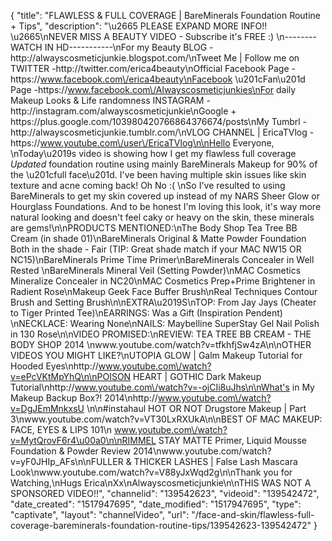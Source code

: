 {
    "title": "FLAWLESS & FULL COVERAGE | BareMinerals Foundation Routine + Tips",
    "description": "\u2665 PLEASE EXPAND MORE INFO!! \u2665\nNEVER MISS A BEAUTY VIDEO - Subscribe it's FREE :) \n--------WATCH IN HD-----------\nFor my Beauty BLOG -http:\/\/alwayscosmeticjunkie.blogspot.com\/\nTweet Me | Follow me on TWITTER -http:\/\/twitter.com\/erica4beauty\nOfficial Facebook Page -https:\/\/www.facebook.com\/erica4beauty\nFacebook \u201cFan\u201d Page -https:\/\/www.facebook.com\/Alwayscosmeticjunkies\nFor daily Makeup Looks & Life randomness INSTAGRAM - http:\/\/instagram.com\/alwayscosmeticjunkie\nGoogle + https:\/\/plus.google.com\/103980420766864376674\/posts\nMy Tumbrl - http:\/\/alwayscosmeticjunkie.tumblr.com\/\nVLOG CHANNEL | EricaTVlog - https:\/\/www.youtube.com\/user\/EricaTVlog\n\nHello Everyone,  \nToday\u2019s video is showing how I get my flawless full coverage *Updated* foundation routine using mainly BareMinerals Makeup for 90% of the \u201cfull face\u201d. I've been having multiple skin issues like skin texture and acne coming back! Oh No :( \nSo I've resulted to using BareMinerals to get my skin covered up instead of my NARS Sheer Glow or Hourglass Foundations. And to be honest I'm loving this look, it's way more natural looking and doesn't feel caky or heavy on the skin, these minerals are gems!\n\nPRODUCTS MENTIONED:\nThe Body Shop Tea Tree BB Cream (in shade 01)\nBareMinerals Original & Matte Powder Foundation Both in the shade - Fair (TIP: Great shade match if your MAC NW15 OR NC15)\nBareMinerals Prime Time Primer\nBareMinerals Concealer in Well Rested \nBareMinerals Mineral Veil (Setting Powder)\nMAC Cosmetics Mineralize Concealer in NC20\nMAC Cosmetics Prep+Prime Brightener in Radient Rose\nMakeup Geek Face Buffer Brush\nReal Techniques Contour Brush and Setting Brush\n\nEXTRA\u2019S\nTOP: From Jay Jays (Cheater to Tiger Printed Tee)\nEARRINGS: Was a Gift (Inspiration Pendent) \nNECKLACE: Wearing None\nNAILS: Maybelline SuperStay Gel Nail Polish in 130 Rose\n\nVIDEO PROMISED:\nREVIEW: TEA TREE BB CREAM - THE BODY SHOP 2014 \nwww.youtube.com\/watch?v=tfkhfjSw4zA\n\nOTHER VIDEOS YOU MIGHT LIKE?\nUTOPIA GLOW | Galm Makeup Tutorial for Hooded Eyes\nhttp:\/\/www.youtube.com\/watch?v=ePcVKtMpYhQ\n\nPOISON HEART | GOTHIC Dark Makeup Tutorial\nhttp:\/\/www.youtube.com\/watch?v=-ojCIi8uJhs\n\nWhat's in My Makeup Backup Box?! 2014\nhttp:\/\/www.youtube.com\/watch?v=DgJEmMnkxsU \n\n#instahaul HOT OR NOT Drugstore Makeup | Part 3\nwww.youtube.com\/watch?v=VT30LxRXUkA\n\nBEST OF MAC MAKEUP: FACE, EYES & LIPS 101\n www.youtube.com\/watch?v=MytQrovF6r4\u00a0\n\nRIMMEL STAY MATTE Primer, Liquid Mousse Foundation & Powder Review 2014\nwww.youtube.com\/watch?v=yF0JHIp_AFs\n\nFULLER & THICKER LASHES | False Lash Mascara Look\nwww.youtube.com\/watch?v=V88yJxWqd2g\n\nThank you for Watching,\nHugs Erica\nXx\nAlwayscosmeticjunkie\n\nTHIS WAS NOT A SPONSORED VIDEO!!",
    "channelid": "139542623",
    "videoid": "139542472",
    "date_created": "1517947695",
    "date_modified": "1517947695",
    "type": "captivate",
    "layout": "channelVideo",
    "url": "\/face-and-skin\/flawless-full-coverage-bareminerals-foundation-routine-tips\/139542623-139542472"
}